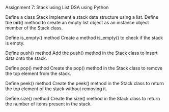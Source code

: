 
Assignment 7: Stack using List
DSA using Python

Define a class Stack
Implement a stack data structure using a list. Define the __init__() method to create an empty list object as an instance object member of the Stack class.

Define is_empty() method
Create a method is_empty() to check if the stack is empty.

Define push() method
Add the push() method in the Stack class to insert data onto the stack.

Define pop() method
Create the pop() method in the Stack class to remove the top element from the stack.

Define peek() method
Create the peek() method in the Stack class to return the top element of the stack without removing it.

Define size() method
Create the size() method in the Stack class to return the number of items present in the stack.